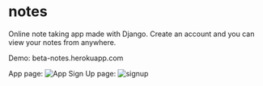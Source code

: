 # notes
Online note taking app made with Django. Create an account and you can view your notes from anywhere.

Demo: beta-notes.herokuapp.com

App page:
![App](https://i.ibb.co/s1D7YkR/app.png)
Sign Up page:
![signup](https://i.ibb.co/ZgR5Sz7/register.png)
